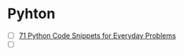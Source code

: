 # Pyhton

- [ ] [71 Python Code Snippets for Everyday Problems](https://dev.to/renegadecoder94/71-python-code-snippets-for-everyday-problems-1mep)
- [ ] []()
